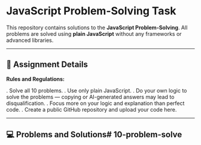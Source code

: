 # JavaScript Problem-Solving Task

This repository contains solutions to the **JavaScript Problem-Solving**. All problems are solved using **plain JavaScript** without any frameworks or advanced libraries.

---

## 📝 Assignment Details

**Rules and Regulations:**

. Solve all 10 problems.
. Use only plain JavaScript.
. Do your own logic to solve the problems — copying or AI-generated answers may lead to disqualification.
. Focus more on your logic and explanation than perfect code.
. Create a public GitHub repository and upload your code here.

---

## 💻 Problems and Solutions#   1 0 - p r o b l e m - s o l v e  
 